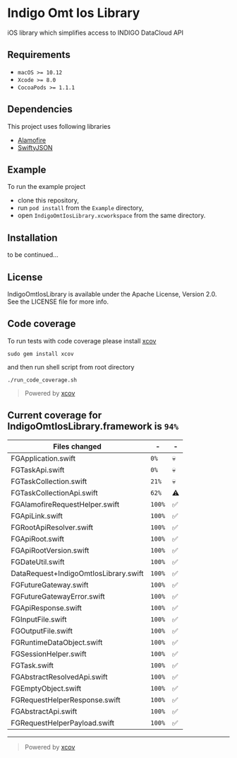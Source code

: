 
# Indigo Omt Ios Library

iOS library which simplifies access to INDIGO DataCloud API

## Requirements

- `macOS >= 10.12`
- `Xcode >= 8.0`
- `CocoaPods >= 1.1.1`

## Dependencies

This project uses following libraries
- [Alamofire](https://github.com/Alamofire/Alamofire)
- [SwiftyJSON](https://github.com/SwiftyJSON/SwiftyJSON)

## Example

To run the example project
- clone this repository,
- run `pod install` from the `Example` directory,
- open `IndigoOmtIosLibrary.xcworkspace` from the same directory.

## Installation

to be continued...

<!---
 ## Installation
 
 Indigo Omt Ios Library is available through [CocoaPods](http://cocoapods.org). To install it, simply add the following line to your Podfile:
 
 ```ruby
 pod 'IndigoOmtIosLibrary'
 ```
 --->

## License

IndigoOmtIosLibrary is available under the Apache License, Version 2.0. See the LICENSE file for more info.

## Code coverage

To run tests with code coverage please install [xcov](https://github.com/nakiostudio/xcov)

```
sudo gem install xcov
```

and then run shell script from root directory

```
./run_code_coverage.sh
```


> Powered by [xcov](https://github.com/nakiostudio/xcov)
## Current coverage for IndigoOmtIosLibrary.framework is `94%`
Files changed | - | - 
--- | --- | ---
FGApplication.swift | `0%` | :skull:
FGTaskApi.swift | `0%` | :skull:
FGTaskCollection.swift | `21%` | :skull:
FGTaskCollectionApi.swift | `62%` | :warning:
FGAlamofireRequestHelper.swift | `100%` | :white_check_mark:
FGApiLink.swift | `100%` | :white_check_mark:
FGRootApiResolver.swift | `100%` | :white_check_mark:
FGApiRoot.swift | `100%` | :white_check_mark:
FGApiRootVersion.swift | `100%` | :white_check_mark:
FGDateUtil.swift | `100%` | :white_check_mark:
DataRequest+IndigoOmtIosLibrary.swift | `100%` | :white_check_mark:
FGFutureGateway.swift | `100%` | :white_check_mark:
FGFutureGatewayError.swift | `100%` | :white_check_mark:
FGApiResponse.swift | `100%` | :white_check_mark:
FGInputFile.swift | `100%` | :white_check_mark:
FGOutputFile.swift | `100%` | :white_check_mark:
FGRuntimeDataObject.swift | `100%` | :white_check_mark:
FGSessionHelper.swift | `100%` | :white_check_mark:
FGTask.swift | `100%` | :white_check_mark:
FGAbstractResolvedApi.swift | `100%` | :white_check_mark:
FGEmptyObject.swift | `100%` | :white_check_mark:
FGRequestHelperResponse.swift | `100%` | :white_check_mark:
FGAbstractApi.swift | `100%` | :white_check_mark:
FGRequestHelperPayload.swift | `100%` | :white_check_mark:

---

> Powered by [xcov](https://github.com/nakiostudio/xcov)
